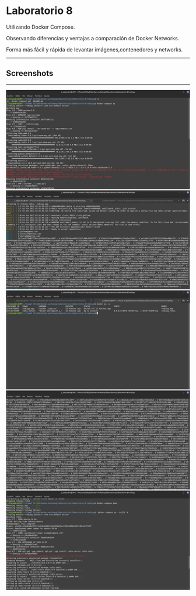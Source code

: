 # Laboratorio 8
Utilizando Docker Compose.

Observando diferencias y ventajas a comparación de Docker Networks.

Forma más fácil y rápida de levantar imágenes,contenedores y networks.
___
## Screenshots
___
![](Lab8_1.png)
![](Lab8_2.png)
![](Lab8_3.png)
![](Lab8_4.png)
![](Lab8_5.png)